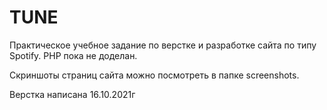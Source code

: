# TUNE
Практическое учебное задание по верстке и разработке сайта по типу Spotify.
PHP пока не доделан.

Скриншоты страниц сайта можно посмотреть в папке screenshots.

Верстка написана 16.10.2021г
